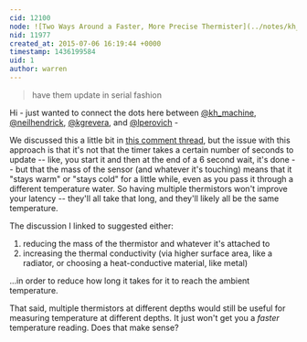 ```yaml
---
cid: 12100
node: ![Two Ways Around a Faster, More Precise Thermister](../notes/kh_machine/06-12-2015/two-ways-around-a-faster-more-precise-thermister)
nid: 11977
created_at: 2015-07-06 16:19:44 +0000
timestamp: 1436199584
uid: 1
author: warren
---
```


> have them update in serial fashion

Hi - just wanted to connect the dots here between [@kh_machine](/profile/kh_machine), [@neilhendrick](/profile/neilhendrick), [@kgrevera](/profile/kgrevera), and [@lperovich](/profile/lperovich) - 

We discussed this a little bit in [this comment thread](/notes/neilhendrick/06-11-2015/thermal-fishing-bob-temperature-measurement-speed#c11949), but the issue with this approach is that it's not that the timer takes a certain number of seconds to update -- like, you start it and then at the end of a 6 second wait, it's done -- but that the mass of the sensor (and whatever it's touching) means that it "stays warm" or "stays cold" for a little while, even as you pass it through a different temperature water. So having multiple thermistors won't improve your latency -- they'll all take that long, and they'll likely all be the same temperature. 

The discussion I linked to suggested either:

1. reducing the mass of the thermistor and whatever it's attached to
2. increasing the thermal conductivity (via higher surface area, like a radiator, or choosing a heat-conductive material, like metal)

...in order to reduce how long it takes for it to reach the ambient temperature.

That said, multiple thermistors at different depths would still be useful for measuring temperature at different depths. It just won't get you a *faster* temperature reading. Does that make sense? 